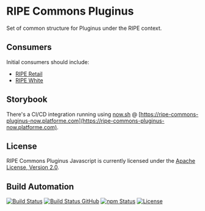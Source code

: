# RIPE Commons Pluginus

Set of common structure for Pluginus under the RIPE context.

## Consumers

Initial consumers should include:

* [RIPE Retail](https://github.com/ripe-tech/ripe-retail)
* [RIPE White](https://github.com/ripe-tech/ripe-white)

## Storybook

There's a CI/CD integration running using [now.sh](https://zeit.co) @ [https://ripe-commons-pluginus-now.platforme.com](https://ripe-commons-pluginus-now.platforme.com).

## License

RIPE Commons Pluginus Javascript is currently licensed under the [Apache License, Version 2.0](http://www.apache.org/licenses/).

## Build Automation

[![Build Status](https://travis-ci.org/ripe-tech/ripe-commons-pluginus.svg?branch=master)](https://travis-ci.org/ripe-tech/ripe-commons-pluginus)
[![Build Status GitHub](https://github.com/ripe-tech/ripe-commons-pluginus/workflows/Main%20Workflow/badge.svg)](https://github.com/ripe-tech/ripe-commons-pluginus/actions)
[![npm Status](https://img.shields.io/npm/v/ripe-commons-pluginus.svg)](https://www.npmjs.com/package/ripe-commons-pluginus)
[![License](https://img.shields.io/badge/license-Apache%202.0-blue.svg)](https://www.apache.org/licenses/)
